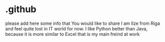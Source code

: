 # .github
please add here some info that You would like to share
I am Ilze from Riga and feel quite lost in IT world for now. I like Python better than Java, because it is more similar to Excel that is my main freind at work 
